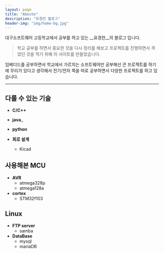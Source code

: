 ```yaml
---
layout: page
title: "Aboute"
description: "유경찬 블로그"
header-img: "img/home-bg.jpg"
---
```


대구소프트웨어 고등학교에서 공부를 하고 있는 __유경찬__의 블로그 입니다. 

> 학교 공부를 하면서 중요한 것을 다시 정리를 해보고 프로젝트를 진행하면서 격었던 것을 적기 위해 이 사이트를 만들었습니다.


임베디드를 공부하면서 학교에서 가르치는 소프트웨어만 공부해선 큰 프로젝트를 하기에 무리가 있다고 생각해서 전기/전자 쪽을 따로 공부하면서 다양한 프로젝트를 하고 있습니다.


----------

## 다룰 수 있는 기술
 
* __C/C++__
* __java___
* __python__

* __회로 설계__
	* Kicad


## 사용해본 MCU

* __AVR__
	* atmega328p
	* atmega128a
* __cortex__
	* STM32f103

## Linux

* __FTP server__
	* samba
* __DataBase__
	* mysql
	* mariaDB